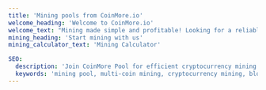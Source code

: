 ```yaml
---
title: 'Mining pools from CoinMore.io'
welcome_heading: 'Welcome to CoinMore.io'
welcome_text: "Mining made simple and profitable! Looking for a reliable pool with low fees? Want stability and transparent statistics? You've found it! CoinMore.io offers everything for efficient mining, with a supportive community and tech support ready to help. Earn more with lower costs and easily download CSV reports for tax filing purposes."
mining_heading: 'Start mining with us'
mining_calculator_text: 'Mining Calculator'

SEO:
  description: 'Join CoinMore Pool for efficient cryptocurrency mining. Our advanced and reliable mining pool ensures high profitability, stability, and security with tax-friendly CSV export features.'
  keywords: 'mining pool, multi-coin mining, cryptocurrency mining, blockchain, CoinMore Pool, Alephium mining, Raptoreum mining, crypto mining, digital currency mining, decentralized mining, altcoin mining, secure mining, profitable mining, tax reporting, CSV export'
---
```

